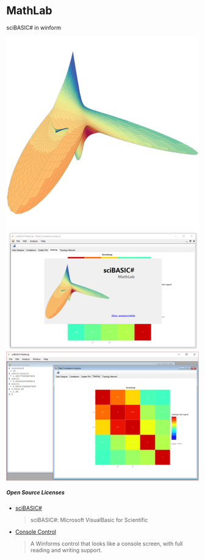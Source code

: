 # MathLab
sciBASIC# in winform

![](./images/3d-heatmap.png)
![](./images/screenshot.png)
![](./images/interative-window.png)

##### Open Source Licenses

+ [sciBASIC#](https://github.com/xieguigang/sciBASIC)

  > sciBASIC#: Microsoft VisualBasic for Scientific

+ [Console Control](https://www.codeproject.com/Articles/1053951/Console-Control)

  > A Winforms control that looks like a console screen, with full reading and writing support.